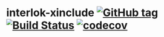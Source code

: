 # interlok-xinclude [![GitHub tag](https://img.shields.io/github/tag/adaptris/interlok-xinclude.svg)](https://github.com/adaptris/interlok-xinclude/tags) [![Build Status](https://travis-ci.org/adaptris/interlok-xinclude.svg?branch=develop)](https://travis-ci.org/adaptris/interlok-xinclude)  [![codecov](https://codecov.io/gh/adaptris/interlok-xinclude/branch/develop/graph/badge.svg)](https://codecov.io/gh/adaptris/interlok-xinclude) 

